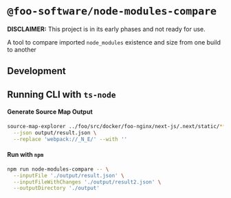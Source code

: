 # `@foo-software/node-modules-compare`

**DISCLAIMER:** This project is in its early phases and not ready for use.

A tool to compare imported `node_modules` existence and size from one build to another

## Development

## Running CLI with `ts-node`

#### Generate Source Map Output

```bash
source-map-explorer ../foo/src/docker/foo-nginx/next-js/.next/static/**/*.js \
  --json output/result.json \
  --replace 'webpack://_N_E/' --with ''
```

#### Run with `npm`

```bash
npm run node-modules-compare -- \
  --inputFile './output/result.json' \
  --inputFileWithChanges './output/result2.json' \
  --outputDirectory './output'
```
